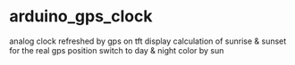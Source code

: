 # arduino_gps_clock
analog clock refreshed by gps on tft display
calculation of sunrise & sunset for the real gps position
switch to day & night color by sun
